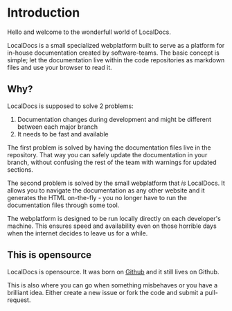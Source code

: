 Introduction
============

Hello and welcome to the wonderfull world of LocalDocs.

LocalDocs is a small specialized webplatform built to serve as a platform for in-house documentation created by software-teams. The basic
concept is simple; let the documentation live within the code repositories as markdown files and use your browser to read it.



Why?
----
LocalDocs is supposed to solve 2 problems:
1. Documentation changes during development and might be different between each major branch
2. It needs to be fast and available

The first problem is solved by having the documentation files live in the repository. That way you can safely update the documentation
in your branch, without confusing the rest of the team with warnings for updated sections.

The second problem is solved by the small webplatform that *is* LocalDocs. It allows you to navigate the documentation as any other
website and it generates the HTML on-the-fly - you no longer have to run the documentation files through some tool.

The webplatform is designed to be run locally directly on each developer's machine. This ensures speed and availability even on those
horrible days when the internet decides to leave us for a while.



This is opensource
------------------
LocalDocs is opensource. It was born on [Github](https://github.com/pingvinen/localdocs/) and it still lives on Github.

This is also where you can go when something misbehaves or you have a brilliant idea. Either create a new issue or 
fork the code and submit a pull-request.
